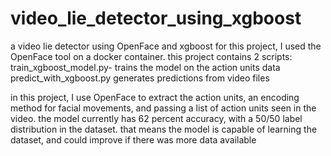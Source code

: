 # video_lie_detector_using_xgboost
a video lie detector using OpenFace and xgboost
for this project, I used the OpenFace tool on a docker container.
this project contains 2 scripts:
train_xgboost_model.py- trains the model on the action units data
predict_with_xgboost.py generates predictions from video files

in this project, I use OpenFace to extract the action units, an encoding method for facial movements, and passing a list of action units seen in the video.
the model currently has 62 percent accuracy, with a 50/50 label distribution in the dataset. that means the model is capable of learning the dataset,
and could improve if there was more data available
